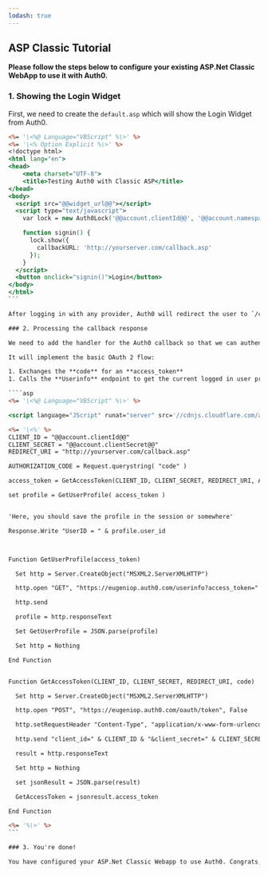 ```yaml
---
lodash: true
---
```


## ASP Classic Tutorial

**Please follow the steps below to configure your existing ASP.Net Classic WebApp to use it with Auth0.**

### 1. Showing the Login Widget

First, we need to create the `default.asp` which will show the Login Widget from Auth0.

````asp
<%= '\<%@ Language="VBScript" %\>' %>
<%= '\<% Option Explicit %\>' %>
<!doctype html>
<html lang="en">
<head>
    <meta charset="UTF-8">
    <title>Testing Auth0 with Classic ASP</title>
</head>
<body>
  <script src="@@widget_url@@"></script>
  <script type="text/javascript">
    var lock = new Auth0Lock('@@account.clientId@@', '@@account.namespace@@');

    function signin() {
      lock.show({
        callbackURL: 'http://yourserver.com/callback.asp'
      });
    }
  </script>
  <button onclick="signin()">Login</button>
</body>
</html>
```

After logging in with any provider, Auth0 will redirect the user to `/callback.asp`.

### 2. Processing the callback response

We need to add the handler for the Auth0 callback so that we can authenticate the user and get his information. For that, we'll create the `callback.asp` file.

It will implement the basic OAuth 2 flow:

1. Exchanges the **code** for an **access_token**
1. Calls the **Userinfo** endpoint to get the current logged in user profile using the access_token as credentials.

````asp
<%= '\<%@ Language="VBScript" %\>' %>

<script language="JScript" runat="server" src='//cdnjs.cloudflare.com/ajax/libs/json2/20130526/json2.js'></script>

<%= '\<%' %>
CLIENT_ID = "@@account.clientId@@"
CLIENT_SECRET = "@@account.clientSecret@@"
REDIRECT_URI = "http://yourserver.com/callback.asp"

AUTHORIZATION_CODE = Request.querystring( "code" )

access_token = GetAccessToken(CLIENT_ID, CLIENT_SECRET, REDIRECT_URI, AUTHORIZATION_CODE)

set profile = GetUserProfile( access_token )


'Here, you should save the profile in the session or somewhere'

Response.Write "UserID = " & profile.user_id



Function GetUserProfile(access_token)

  Set http = Server.CreateObject("MSXML2.ServerXMLHTTP")

  http.open "GET", "https://eugeniop.auth0.com/userinfo?access_token=" & access_token, False

  http.send

  profile = http.responseText

  Set GetUserProfile = JSON.parse(profile)

  Set http = Nothing

End Function


Function GetAccessToken(CLIENT_ID, CLIENT_SECRET, REDIRECT_URI, code)

  Set http = Server.CreateObject("MSXML2.ServerXMLHTTP")

  http.open "POST", "https://eugeniop.auth0.com/oauth/token", False

  http.setRequestHeader "Content-Type", "application/x-www-form-urlencoded"

  http.send "client_id=" & CLIENT_ID & "&client_secret=" & CLIENT_SECRET & "&redirect_uri=" & server.UrlEncode(REDIRECT_URI) & "&code=" & AUTHORIZATION_CODE & "&grant_type=authorization_code"

  result = http.responseText

  Set http = Nothing

  set jsonResult = JSON.parse(result)

  GetAccessToken = jsonresult.access_token

End Function

<%= '%\>' %>
```

### 3. You're done!

You have configured your ASP.Net Classic Webapp to use Auth0. Congrats, you're awesome!
